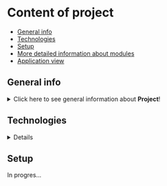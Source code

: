 # Content of project
* [General info](#general-info)
* [Technologies](#technologies)
* [Setup](#setup)
* [More detailed information about modules](#more-detailed-information-about-modules)
* [Application view](#application-view)

## General info
<details>
<summary>Click here to see general information about <b>Project</b>!</summary>
<b>Car manager</b> is a Django based web application to help you with manage your car fleet. It enables kepp a track of expenses and detail of them.
Features:

<ul>
<li>Complete Front End Website</li>
<li>Refueling control; date, milleage, quantity, cost per litr, summary</li>
<li>All data are stored in database</li>

</details>

## Technologies
<details>
<ul>
<li>Python</li>
<li>Django</li>
<li>HTML</li>
<li>Git</li>
<li>Git Actions</li>
<li>Docker</li>
<li>Docker Compose</li>
<li>Django</li>
</details>

## Setup
<setup>
In progres...
